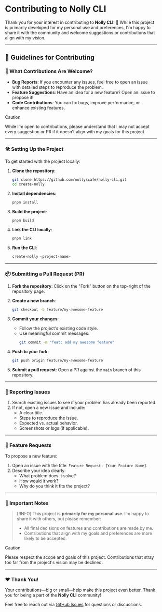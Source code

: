 # Contributing to Nolly CLI

Thank you for your interest in contributing to **Nolly CLI**! 🎉
While this project is primarily developed for my personal use and preferences, I'm happy to share it with the community and welcome suggestions or contributions that align with my vision.

---

## 📝 Guidelines for Contributing

### 🚀 What Contributions Are Welcome?
- **Bug Reports**: If you encounter any issues, feel free to open an issue with detailed steps to reproduce the problem.
- **Feature Suggestions**: Have an idea for a new feature? Open an issue to propose it!
- **Code Contributions**: You can fix bugs, improve performance, or enhance existing features.

> [!CAUTION]
> While I’m open to contributions, please understand that I may not accept every suggestion or PR if it doesn’t align with my goals for this project.

---

### 🛠️ Setting Up the Project

To get started with the project locally:

1. **Clone the repository**:
   ```bash
   git clone https://github.com/nollyscafe/nolly-cli.git
   cd create-nolly
   ```

2. **Install dependencies**:
   ```bash
   pnpm install
   ```

3. **Build the project**:
   ```bash
   pnpm build
   ```

4. **Link the CLI locally**:
   ```bash
   pnpm link
   ```

5. **Run the CLI**:
   ```bash
   create-nolly <project-name>
   ```

---

### 📦 Submitting a Pull Request (PR)

1. **Fork the repository**:
   Click on the "Fork" button on the top-right of the repository page.

2. **Create a new branch**:
   ```bash
   git checkout -b feature/my-awesome-feature
   ```

3. **Commit your changes**:
   - Follow the project's existing code style.
   - Use meaningful commit messages:
     ```bash
     git commit -m "feat: add my awesome feature"
     ```

4. **Push to your fork**:
   ```bash
   git push origin feature/my-awesome-feature
   ```

5. **Submit a pull request**:
   Open a PR against the `main` branch of this repository.

---

### 🐛 Reporting Issues

1. Search existing issues to see if your problem has already been reported.
2. If not, open a new issue and include:
   - A clear title.
   - Steps to reproduce the issue.
   - Expected vs. actual behavior.
   - Screenshots or logs (if applicable).

---

### 🌟 Feature Requests

To propose a new feature:
1. Open an issue with the title: `Feature Request: [Your Feature Name]`.
2. Describe your idea clearly:
   - What problem does it solve?
   - How would it work?
   - Why do you think it fits the project?

---

### 🚨 Important Notes

> [!INFO]
> This project is **primarily for my personal use**. I’m happy to share it with others, but please remember:
> - All final decisions on features and contributions are made by me.
> - Contributions that align with my goals and preferences are more likely to be accepted.

> [!CAUTION]
> Please respect the scope and goals of this project. Contributions that stray too far from the project's vision may be declined.

---

### ❤️ Thank You!

Your contributions—big or small—help make this project even better.
Thank you for being a part of the **Nolly CLI** community!

Feel free to reach out via [GitHub Issues](https://github.com/nollyscafe/nolly-cli/issues) for questions or discussions.

